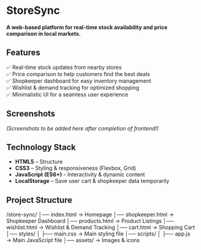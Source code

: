 # StoreSync  

**A web-based platform for real-time stock availability and price comparison in local markets.**  

## Features  
✅ Real-time stock updates from nearby stores  
✅ Price comparison to help customers find the best deals  
✅ Shopkeeper dashboard for easy inventory management  
✅ Wishlist & demand tracking for optimized shopping  
✅ Minimalistic UI for a seamless user experience  

## Screenshots  
*(Screenshots to be added here after completion of frontend!)*  

## Technology Stack  
- **HTML5** – Structure  
- **CSS3** – Styling & responsiveness (Flexbox, Grid)  
- **JavaScript (ES6+)** – Interactivity & dynamic content  
- **LocalStorage** – Save user cart & shopkeeper data temporarily  

## Project Structure  
/store-sync/
│── index.html          → Homepage
│── shopkeeper.html     → Shopkeeper Dashboard
│── products.html       → Product Listings
│── wishlist.html       → Wishlist & Demand Tracking
│── cart.html           → Shopping Cart
│── styles/
│   ├── main.css        → Main styling file
│── scripts/
│   ├── app.js          → Main JavaScript file
│── assets/             → Images & icons
